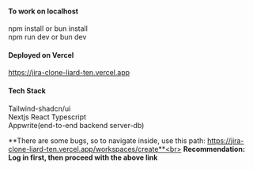 #### To work on localhost 
npm install or bun install<br>
npm run dev or bun dev


#### Deployed on Vercel 
https://jira-clone-liard-ten.vercel.app

#### Tech Stack 
Tailwind-shadcn/ui<br>
Nextjs React Typescript<br>
Appwrite(end-to-end backend server-db)

**There are some bugs, so to navigate inside, use this path: https://jira-clone-liard-ten.vercel.app/workspaces/create**<br>
**Recommendation: Log in first, then proceed with the above link**
